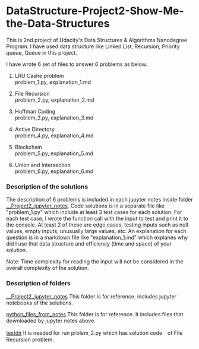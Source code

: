 # DataStructure-Project2-Show-Me-the-Data-Structures
This is 2nd project of Udacity's Data Structures & Algorithms Nanodegree Program.
I have used data structure like Linked List, Recursion, Priority queue, Queue in this project.

I have wrote 6 set of files to answer 6 problems as below.

1. LRU Cashe problem  
problem_1.py, explanation_1.md

2. File Recursion  
problem_2.py, explanation_2.md

3. Huffman Coding  
problem_3.py, explanation_3.md  

4. Active Directory  
problem_4.py, explanation_4.md

5. Blockchain  
problem_5.py, explanation_5.md

6. Union and Intersection  
problem_6.py, explanation_6.md

### Description of the solutions

The description of 6 problems is included in each jupyter notes inside folder [__Project2_jupyter_notes](https://github.com/Data-Semi/DataStructure-Project2-Show-Me-the-Data-Structures/tree/main/__Project2_jupyter_notes).
Code solutions is in a separate file like "problem_1.py" which include at least 3 test cases for each solution.
For each test case, I wrote the function call with the input to test and print it to the console.
At least 2 of these are edge cases, testing inputs such as null values, empty inputs, unusually large values, etc.
An explanation for each question is in a markdown file like "explanation_1.md" which explanes why did I use that data structure and efficiency (time and space) of your solution.

Note: Time complexity for reading the input will not be considered in the overall complexity of the solution.

### Description of folders

[__Project2_jupyter_notes](https://github.com/Data-Semi/DataStructure-Project2-Show-Me-the-Data-Structures/tree/main/__Project2_jupyter_notes)
This folder is for reference. includes jupyter notebooks of the solutions.

[python_files_from_notes](https://github.com/Data-Semi/DataStructure-Project2-Show-Me-the-Data-Structures/tree/main/python_files_from_notes)
This folder is for reference. It includes files that downloaded by jupyter notes above.

[testdir](https://github.com/Data-Semi/DataStructure-Project2-Show-Me-the-Data-Structures/tree/main/testdir)
It is needed for run prblem_2.py which has solution code　of File Recursion problem.



